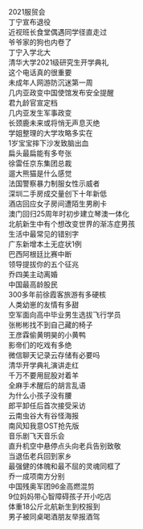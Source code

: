 2021服贸会  
丁宁宣布退役  
近视班长食堂偶遇同学径直走过  
爷爷家的狗也内卷了  
丁宁入学北大  
清华大学2021级研究生开学典礼  
这个电话真的很重要  
未成年人网游防沉迷第一周  
几内亚政变中国使馆发布安全提醒  
君九龄官宣定档  
几内亚发生军事政变  
长颈鹿未来或将悄无声息灭绝  
学姐整理的大学攻略多实在  
1岁宝宝摔下沙发致脑出血  
扁头最扁能有多夸张  
徐雷任京东集团总裁  
遛大熊猫是什么感觉  
法国警察暴力制服女性示威者  
深圳二手房成交量创下十年新低  
酒店回应女子房间遭陌生男刷卡  
澳门回归25周年时初步建立琴澳一体化  
北航新生中有个想改变世界的渐冻症男孩  
生活中最常见的错别字  
广东新增本土无症状1例  
巴西阿根廷比赛中断  
领导提拔你的五个征兆  
乔四美主动离婚  
中国最高龄股民  
300多年前徐霞客旅游有多硬核  
人类幼崽的友情有多甜  
空军面向高中毕业男生选拔飞行学员  
张彬彬找不到自己藏的椅子  
王彦霖偷黄明昊的小黄鸭  
影帝们的吃戏有多绝  
微信聊天记录云存储有必要吗  
清华开学典礼演讲走红  
千万不要用屁股对着羊  
全麻手术醒后的胡言乱语  
为什么小孩子没有腰  
郎平卸任后首次接受采访  
云南虫谷大有谷怪海报  
南风知我意OST抢先版  
音乐剧飞天音乐会  
直升机空中悬停点头向老兵告别致敬  
当退伍老兵回到家乡  
最强健的体魄和最不屈的灵魂同框了  
乔一成项南方分别  
中国残奥军团96金高燃混剪  
9位妈妈带心智障碍孩子开小吃店  
体重18公斤北航新生到校报到  
男子被同桌喝酒朋友举报酒驾  

